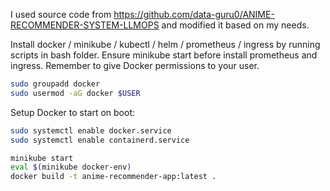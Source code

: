 I used source code from https://github.com/data-guru0/ANIME-RECOMMENDER-SYSTEM-LLMOPS and modified it based on my needs.

Install docker / minikube / kubectl / helm / prometheus / ingress by running scripts in bash folder.
Ensure minikube start before install prometheus and ingress.
Remember to give Docker permissions to your user.
```bash
sudo groupadd docker
sudo usermod -aG docker $USER
```

Setup Docker to start on boot:
```bash
sudo systemctl enable docker.service
sudo systemctl enable containerd.service
```

```bash
minikube start
eval $(minikube docker-env)
docker build -t anime-recommender-app:latest .
```